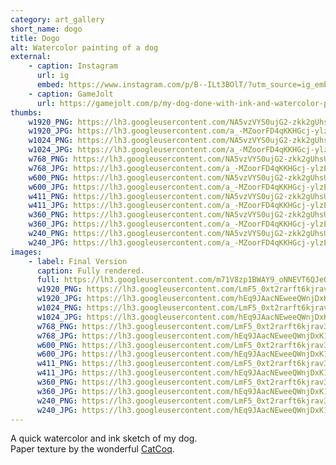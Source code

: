 ```yaml
---
category: art_gallery
short_name: dogo
title: Dogo
alt: Watercolor painting of a dog
external:
    - caption: Instagram
      url: ig
      embed: https://www.instagram.com/p/B--ILt3BOlT/?utm_source=ig_embed&amp;utm_campaign=loading
    - caption: GameJolt
      url: https://gamejolt.com/p/my-dog-done-with-ink-and-watercolor-paint-paper-texture-by-cat-co-m5wbtwhq
thumbs:
    w1920_PNG: https://lh3.googleusercontent.com/NA5vzVYS0ujG2-zkk2gUhsUuUt1jo7t0bUiOZPaSplJ5A5AbyB_pO2lT240K3jds3zPXUXe1HR2MJkHSP1H0jwYeJMylzYgiYTzNd1XpOlZOMhabJxqUSunzC0DYCX59LvFluX8udw=w355
    w1920_JPG: https://lh3.googleusercontent.com/a_-MZoorFD4qKKHGcj-ylzE_qQ6AozeKE3W2UOxyCCBwbZ2TZt-IW1f2EUoWoyvJDWz92WRztdfTM9F3kZiZFV6-L5wcz420ll3oxmplgJON-sQRR9ZfSTVs1dTsTGX0HgAG-9G2zA=w355
    w1024_PNG: https://lh3.googleusercontent.com/NA5vzVYS0ujG2-zkk2gUhsUuUt1jo7t0bUiOZPaSplJ5A5AbyB_pO2lT240K3jds3zPXUXe1HR2MJkHSP1H0jwYeJMylzYgiYTzNd1XpOlZOMhabJxqUSunzC0DYCX59LvFluX8udw=w284
    w1024_JPG: https://lh3.googleusercontent.com/a_-MZoorFD4qKKHGcj-ylzE_qQ6AozeKE3W2UOxyCCBwbZ2TZt-IW1f2EUoWoyvJDWz92WRztdfTM9F3kZiZFV6-L5wcz420ll3oxmplgJON-sQRR9ZfSTVs1dTsTGX0HgAG-9G2zA=w284
    w768_PNG: https://lh3.googleusercontent.com/NA5vzVYS0ujG2-zkk2gUhsUuUt1jo7t0bUiOZPaSplJ5A5AbyB_pO2lT240K3jds3zPXUXe1HR2MJkHSP1H0jwYeJMylzYgiYTzNd1XpOlZOMhabJxqUSunzC0DYCX59LvFluX8udw=w213
    w768_JPG: https://lh3.googleusercontent.com/a_-MZoorFD4qKKHGcj-ylzE_qQ6AozeKE3W2UOxyCCBwbZ2TZt-IW1f2EUoWoyvJDWz92WRztdfTM9F3kZiZFV6-L5wcz420ll3oxmplgJON-sQRR9ZfSTVs1dTsTGX0HgAG-9G2zA=w213
    w600_PNG: https://lh3.googleusercontent.com/NA5vzVYS0ujG2-zkk2gUhsUuUt1jo7t0bUiOZPaSplJ5A5AbyB_pO2lT240K3jds3zPXUXe1HR2MJkHSP1H0jwYeJMylzYgiYTzNd1XpOlZOMhabJxqUSunzC0DYCX59LvFluX8udw=w166
    w600_JPG: https://lh3.googleusercontent.com/a_-MZoorFD4qKKHGcj-ylzE_qQ6AozeKE3W2UOxyCCBwbZ2TZt-IW1f2EUoWoyvJDWz92WRztdfTM9F3kZiZFV6-L5wcz420ll3oxmplgJON-sQRR9ZfSTVs1dTsTGX0HgAG-9G2zA=w166
    w411_PNG: https://lh3.googleusercontent.com/NA5vzVYS0ujG2-zkk2gUhsUuUt1jo7t0bUiOZPaSplJ5A5AbyB_pO2lT240K3jds3zPXUXe1HR2MJkHSP1H0jwYeJMylzYgiYTzNd1XpOlZOMhabJxqUSunzC0DYCX59LvFluX8udw=w114
    w411_JPG: https://lh3.googleusercontent.com/a_-MZoorFD4qKKHGcj-ylzE_qQ6AozeKE3W2UOxyCCBwbZ2TZt-IW1f2EUoWoyvJDWz92WRztdfTM9F3kZiZFV6-L5wcz420ll3oxmplgJON-sQRR9ZfSTVs1dTsTGX0HgAG-9G2zA=w114
    w360_PNG: https://lh3.googleusercontent.com/NA5vzVYS0ujG2-zkk2gUhsUuUt1jo7t0bUiOZPaSplJ5A5AbyB_pO2lT240K3jds3zPXUXe1HR2MJkHSP1H0jwYeJMylzYgiYTzNd1XpOlZOMhabJxqUSunzC0DYCX59LvFluX8udw=w100
    w360_JPG: https://lh3.googleusercontent.com/a_-MZoorFD4qKKHGcj-ylzE_qQ6AozeKE3W2UOxyCCBwbZ2TZt-IW1f2EUoWoyvJDWz92WRztdfTM9F3kZiZFV6-L5wcz420ll3oxmplgJON-sQRR9ZfSTVs1dTsTGX0HgAG-9G2zA=w100
    w240_PNG: https://lh3.googleusercontent.com/NA5vzVYS0ujG2-zkk2gUhsUuUt1jo7t0bUiOZPaSplJ5A5AbyB_pO2lT240K3jds3zPXUXe1HR2MJkHSP1H0jwYeJMylzYgiYTzNd1XpOlZOMhabJxqUSunzC0DYCX59LvFluX8udw=w66
    w240_JPG: https://lh3.googleusercontent.com/a_-MZoorFD4qKKHGcj-ylzE_qQ6AozeKE3W2UOxyCCBwbZ2TZt-IW1f2EUoWoyvJDWz92WRztdfTM9F3kZiZFV6-L5wcz420ll3oxmplgJON-sQRR9ZfSTVs1dTsTGX0HgAG-9G2zA=w66
images:
    - label: Final Version
      caption: Fully rendered.
      full: https://lh3.googleusercontent.com/m71V8zp1BWAY9_oNNEVT6QJeODIVevBnr8u7YQHjm-9ihqcmWY5fDMNEwqh_jhHIqPPuRh0docdpgaoel2_svafWhe7iEtY3edfgWn5mJqxPv4YZzrVAtaRalpORc916d6eK8kF_tw=w1080-h1080
      w1920_PNG: https://lh3.googleusercontent.com/LmF5_0xt2rarft6kjrav3nHj2ygszY4Sa566Wq_F_d-nKbsSVY8w6qDH_Vr5LMhlpl3T1wpcG5oTFrmF433t9Ypc2ouv4-1kAHj1gsR1ZlwMwRhj_XuDtYFP-ewHXTT-1e2H217MRg=w850
      w1920_JPG: https://lh3.googleusercontent.com/hEq9JAacNEweeQWnjDxK1yYP1CCfMrXUsJIWt9nKTLGynWQsEDwwnXsMsddgSLE4Q4DvDcz5IzgOr9Ob4jxj4UAU5kSIMvtP3E6o4A8ZHIgV_0W2Klugxx0CXPquwC6wI4NXT-q4_w=w850
      w1024_PNG: https://lh3.googleusercontent.com/LmF5_0xt2rarft6kjrav3nHj2ygszY4Sa566Wq_F_d-nKbsSVY8w6qDH_Vr5LMhlpl3T1wpcG5oTFrmF433t9Ypc2ouv4-1kAHj1gsR1ZlwMwRhj_XuDtYFP-ewHXTT-1e2H217MRg=w711
      w1024_JPG: https://lh3.googleusercontent.com/hEq9JAacNEweeQWnjDxK1yYP1CCfMrXUsJIWt9nKTLGynWQsEDwwnXsMsddgSLE4Q4DvDcz5IzgOr9Ob4jxj4UAU5kSIMvtP3E6o4A8ZHIgV_0W2Klugxx0CXPquwC6wI4NXT-q4_w=w711
      w768_PNG: https://lh3.googleusercontent.com/LmF5_0xt2rarft6kjrav3nHj2ygszY4Sa566Wq_F_d-nKbsSVY8w6qDH_Vr5LMhlpl3T1wpcG5oTFrmF433t9Ypc2ouv4-1kAHj1gsR1ZlwMwRhj_XuDtYFP-ewHXTT-1e2H217MRg=w533
      w768_JPG: https://lh3.googleusercontent.com/hEq9JAacNEweeQWnjDxK1yYP1CCfMrXUsJIWt9nKTLGynWQsEDwwnXsMsddgSLE4Q4DvDcz5IzgOr9Ob4jxj4UAU5kSIMvtP3E6o4A8ZHIgV_0W2Klugxx0CXPquwC6wI4NXT-q4_w=w533
      w600_PNG: https://lh3.googleusercontent.com/LmF5_0xt2rarft6kjrav3nHj2ygszY4Sa566Wq_F_d-nKbsSVY8w6qDH_Vr5LMhlpl3T1wpcG5oTFrmF433t9Ypc2ouv4-1kAHj1gsR1ZlwMwRhj_XuDtYFP-ewHXTT-1e2H217MRg=w416
      w600_JPG: https://lh3.googleusercontent.com/hEq9JAacNEweeQWnjDxK1yYP1CCfMrXUsJIWt9nKTLGynWQsEDwwnXsMsddgSLE4Q4DvDcz5IzgOr9Ob4jxj4UAU5kSIMvtP3E6o4A8ZHIgV_0W2Klugxx0CXPquwC6wI4NXT-q4_w=w416
      w411_PNG: https://lh3.googleusercontent.com/LmF5_0xt2rarft6kjrav3nHj2ygszY4Sa566Wq_F_d-nKbsSVY8w6qDH_Vr5LMhlpl3T1wpcG5oTFrmF433t9Ypc2ouv4-1kAHj1gsR1ZlwMwRhj_XuDtYFP-ewHXTT-1e2H217MRg=w285
      w411_JPG: https://lh3.googleusercontent.com/hEq9JAacNEweeQWnjDxK1yYP1CCfMrXUsJIWt9nKTLGynWQsEDwwnXsMsddgSLE4Q4DvDcz5IzgOr9Ob4jxj4UAU5kSIMvtP3E6o4A8ZHIgV_0W2Klugxx0CXPquwC6wI4NXT-q4_w=w285
      w360_PNG: https://lh3.googleusercontent.com/LmF5_0xt2rarft6kjrav3nHj2ygszY4Sa566Wq_F_d-nKbsSVY8w6qDH_Vr5LMhlpl3T1wpcG5oTFrmF433t9Ypc2ouv4-1kAHj1gsR1ZlwMwRhj_XuDtYFP-ewHXTT-1e2H217MRg=w250
      w360_JPG: https://lh3.googleusercontent.com/hEq9JAacNEweeQWnjDxK1yYP1CCfMrXUsJIWt9nKTLGynWQsEDwwnXsMsddgSLE4Q4DvDcz5IzgOr9Ob4jxj4UAU5kSIMvtP3E6o4A8ZHIgV_0W2Klugxx0CXPquwC6wI4NXT-q4_w=w250
      w240_PNG: https://lh3.googleusercontent.com/LmF5_0xt2rarft6kjrav3nHj2ygszY4Sa566Wq_F_d-nKbsSVY8w6qDH_Vr5LMhlpl3T1wpcG5oTFrmF433t9Ypc2ouv4-1kAHj1gsR1ZlwMwRhj_XuDtYFP-ewHXTT-1e2H217MRg=w166
      w240_JPG: https://lh3.googleusercontent.com/hEq9JAacNEweeQWnjDxK1yYP1CCfMrXUsJIWt9nKTLGynWQsEDwwnXsMsddgSLE4Q4DvDcz5IzgOr9Ob4jxj4UAU5kSIMvtP3E6o4A8ZHIgV_0W2Klugxx0CXPquwC6wI4NXT-q4_w=w166
---
```


A quick watercolor and ink sketch of my dog.  
Paper texture by the wonderful [CatCoq](https://www.instagram.com/catcoq/).
